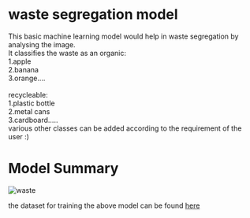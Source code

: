 # waste segregation model
This basic machine learning model  would help in waste segregation by analysing the image.<br>
It classifies the waste as an organic:<br>
1.apple<br> 2.banana<br> 3.orange.... <br>
<br>
recycleable:<br>
1.plastic bottle<br> 2.metal cans<br> 3.cardboard.....<br>
various other classes can be added according to the requirement of the user :)<br>
# Model Summary
![waste](https://user-images.githubusercontent.com/40825655/65015093-2dbbe880-d93e-11e9-91c4-42fbd5fc5ab2.PNG)

the dataset for training the above model can be found [here](https://drive.google.com/drive/u/0/folders/1pXTaawCBAs8Z1ZhahodTlnazKaw4JCX5)

